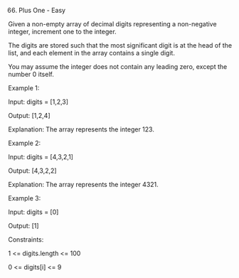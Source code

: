 66. Plus One - Easy

Given a non-empty array of decimal digits representing a non-negative integer, increment one to the integer.

The digits are stored such that the most significant digit is at the head of the list, and each element in the array contains a single digit.

You may assume the integer does not contain any leading zero, except the number 0 itself.

 

Example 1:

Input: digits = [1,2,3]

Output: [1,2,4]

Explanation: The array represents the integer 123.

Example 2:

Input: digits = [4,3,2,1]

Output: [4,3,2,2]

Explanation: The array represents the integer 4321.

Example 3:

Input: digits = [0]

Output: [1]
 

Constraints:

1 <= digits.length <= 100

0 <= digits[i] <= 9
